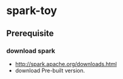 # spark-toy

## Prerequisite
### download spark
- http://spark.apache.org/downloads.html
- download Pre-built version.
